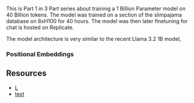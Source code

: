 This is Part 1 in 3 Part series about training a 1 Billion Parameter model on 40 Billion tokens. The model was trained on a section of the slimpajama database on 8xH100 for 40 hours. The model was then later finetuning for chat is hosted on Replicate.

The model architecture is very similar to the recent Llama 3.2 1B model,

### Positional Embeddings

## Resources

- [L](https://lilianweng.github.io/posts/2023-01-27-the-transformer-family-v2/)
- [text](https://www.manning.com/books/build-a-large-language-model-from-scratch?utm_source=raschka&utm_medium=affiliate&utm_campaign=book_raschka_build_12_12_23&a_aid=raschka&a_bid=4c2437a0&chan=mm_github)
